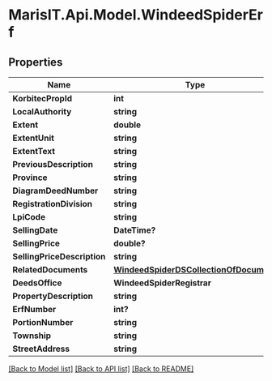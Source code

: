
# MarisIT.Api.Model.WindeedSpiderErf

## Properties

Name | Type | Description | Notes
------------ | ------------- | ------------- | -------------
**KorbitecPropId** | **int** |  | [optional] 
**LocalAuthority** | **string** |  | [optional] 
**Extent** | **double** |  | [optional] 
**ExtentUnit** | **string** |  | [optional] 
**ExtentText** | **string** |  | [optional] 
**PreviousDescription** | **string** |  | [optional] 
**Province** | **string** |  | [optional] 
**DiagramDeedNumber** | **string** |  | [optional] 
**RegistrationDivision** | **string** |  | [optional] 
**LpiCode** | **string** |  | [optional] 
**SellingDate** | **DateTime?** |  | [optional] 
**SellingPrice** | **double?** |  | [optional] 
**SellingPriceDescription** | **string** |  | [optional] 
**RelatedDocuments** | [**WindeedSpiderDSCollectionOfDocument**](WindeedSpiderDSCollectionOfDocument.md) |  | [optional] 
**DeedsOffice** | **WindeedSpiderRegistrar** |  | [optional] 
**PropertyDescription** | **string** |  | [optional] 
**ErfNumber** | **int?** |  | [optional] 
**PortionNumber** | **string** |  | [optional] 
**Township** | **string** |  | [optional] 
**StreetAddress** | **string** |  | [optional] 

[[Back to Model list]](../README.md#documentation-for-models)
[[Back to API list]](../README.md#documentation-for-api-endpoints)
[[Back to README]](../README.md)

